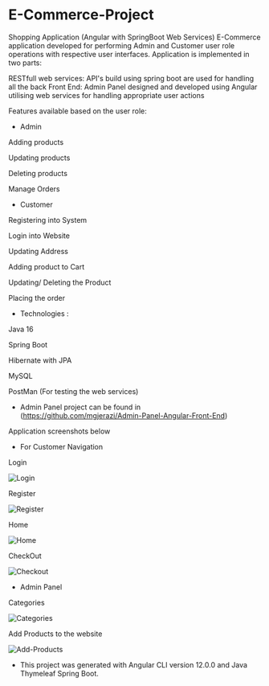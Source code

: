 # E-Commerce-Project

Shopping Application (Angular with SpringBoot Web Services) E-Commerce application developed for performing Admin and Customer user role operations with respective user interfaces. 
Application is implemented in two parts:

RESTfull web services: API's build using spring boot are used for handling all the back 
Front End: Admin Panel designed and developed using Angular utilising web services for handling appropriate user actions

Features available based on the user role:

- Admin 

Adding products

Updating products

Deleting products

Manage Orders


- Customer 

Registering into System

Login into Website

Updating Address

Adding product to Cart

Updating/ Deleting the Product

Placing the order


- Technologies :

Java 16

Spring Boot

Hibernate with JPA

MySQL

PostMan (For testing the web services)



- Admin  Panel project can be found in (https://github.com/mgjerazi/Admin-Panel-Angular-Front-End)

Application screenshots below 

- For Customer Navigation

Login

![Login](https://user-images.githubusercontent.com/74839767/128939276-1383ceb1-b84d-4db2-a23f-1a60cdd40974.PNG)

Register

![Register](https://user-images.githubusercontent.com/74839767/128939299-d9dee6d5-6b84-4473-b2d6-98253bd0b189.PNG)

Home

![Home](https://user-images.githubusercontent.com/74839767/128939311-54534035-44bd-4ce7-a04b-7b905f2018a2.PNG)

CheckOut

![Checkout](https://user-images.githubusercontent.com/74839767/128939325-67e2b0f2-17e2-4cd9-ae13-329b01662f79.PNG)

- Admin Panel

Categories

![Categories](https://user-images.githubusercontent.com/74839767/128939356-7781c64c-5584-424f-940e-7db29b019804.PNG)

Add Products to the website

![Add-Products](https://user-images.githubusercontent.com/74839767/128939386-790fd9ae-5225-4ae7-b940-c20a29c7631d.PNG)

- This project was generated with Angular CLI version 12.0.0 and Java Thymeleaf Spring Boot.
